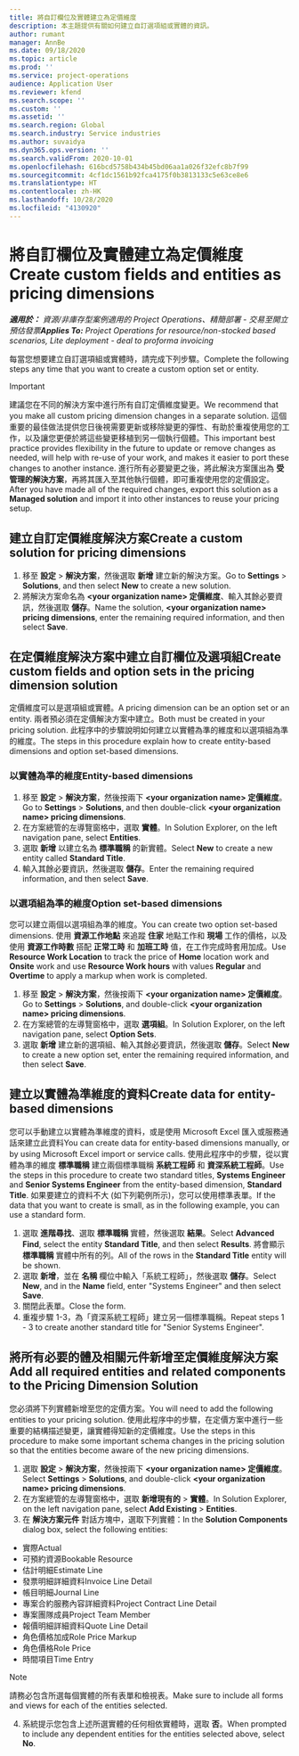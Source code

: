 ```yaml
---
title: 將自訂欄位及實體建立為定價維度
description: 本主題提供有關如何建立自訂選項組或實體的資訊。
author: rumant
manager: AnnBe
ms.date: 09/18/2020
ms.topic: article
ms.prod: ''
ms.service: project-operations
audience: Application User
ms.reviewer: kfend
ms.search.scope: ''
ms.custom: ''
ms.assetid: ''
ms.search.region: Global
ms.search.industry: Service industries
ms.author: suvaidya
ms.dyn365.ops.version: ''
ms.search.validFrom: 2020-10-01
ms.openlocfilehash: 616bcd5758b434b45bd06aa1a026f32efc8b7f99
ms.sourcegitcommit: 4cf1dc1561b92fca4175f0b3813133c5e63ce8e6
ms.translationtype: HT
ms.contentlocale: zh-HK
ms.lasthandoff: 10/28/2020
ms.locfileid: "4130920"
---
```

# <a name="create-custom-fields-and-entities-as-pricing-dimensions"></a><span data-ttu-id="e7ce6-103">將自訂欄位及實體建立為定價維度</span><span class="sxs-lookup"><span data-stu-id="e7ce6-103">Create custom fields and entities as pricing dimensions</span></span>

<span data-ttu-id="e7ce6-104">_**適用於：** 資源/非庫存型案例適用的 Project Operations、精簡部署 - 交易至開立預估發票_</span><span class="sxs-lookup"><span data-stu-id="e7ce6-104">_**Applies To:** Project Operations for resource/non-stocked based scenarios, Lite deployment - deal to proforma invoicing_</span></span>

<span data-ttu-id="e7ce6-105">每當您想要建立自訂選項組或實體時，請完成下列步驟。</span><span class="sxs-lookup"><span data-stu-id="e7ce6-105">Complete the following steps any time that you want to create a custom option set or entity.</span></span>

> [!IMPORTANT]
> <span data-ttu-id="e7ce6-106">建議您在不同的解決方案中進行所有自訂定價維度變更。</span><span class="sxs-lookup"><span data-stu-id="e7ce6-106">We recommend that you make all custom pricing dimension changes in a separate solution.</span></span> <span data-ttu-id="e7ce6-107">這個重要的最佳做法提供您日後視需要更新或移除變更的彈性、有助於重複使用您的工作，以及讓您更便於將這些變更移植到另一個執行個體。</span><span class="sxs-lookup"><span data-stu-id="e7ce6-107">This important best practice provides flexibility in the future to update or remove changes as needed, will help with re-use of your work, and makes it easier to port these changes to another instance.</span></span> <span data-ttu-id="e7ce6-108">進行所有必要變更之後，將此解決方案匯出為 **受管理的解決方案**，再將其匯入至其他執行個體，即可重複使用您的定價設定。</span><span class="sxs-lookup"><span data-stu-id="e7ce6-108">After you have made all of the required changes, export this solution as a **Managed solution** and import it into other instances to reuse your pricing setup.</span></span>


## <a name="create-a-custom-solution-for-pricing-dimensions"></a><span data-ttu-id="e7ce6-109">建立自訂定價維度解決方案</span><span class="sxs-lookup"><span data-stu-id="e7ce6-109">Create a custom solution for pricing dimensions</span></span>
1. <span data-ttu-id="e7ce6-110">移至 **設定** > **解決方案**，然後選取 **新增** 建立新的解決方案。</span><span class="sxs-lookup"><span data-stu-id="e7ce6-110">Go to **Settings** > **Solutions**, and then select **New** to create a new solution.</span></span> 
2. <span data-ttu-id="e7ce6-111">將解決方案命名為 **\<your organization name> 定價維度**、輸入其餘必要資訊，然後選取 **儲存**。</span><span class="sxs-lookup"><span data-stu-id="e7ce6-111">Name the solution, **\<your organization name> pricing dimensions**, enter the remaining required information, and then select **Save**.</span></span>
  
## <a name="create-custom-fields-and-option-sets-in-the-pricing-dimension-solution"></a><span data-ttu-id="e7ce6-112">在定價維度解決方案中建立自訂欄位及選項組</span><span class="sxs-lookup"><span data-stu-id="e7ce6-112">Create custom fields and option sets in the pricing dimension solution</span></span>

<span data-ttu-id="e7ce6-113">定價維度可以是選項組或實體。</span><span class="sxs-lookup"><span data-stu-id="e7ce6-113">A pricing dimension can be an option set or an entity.</span></span> <span data-ttu-id="e7ce6-114">兩者預必須在定價解決方案中建立。</span><span class="sxs-lookup"><span data-stu-id="e7ce6-114">Both must be created in your pricing solution.</span></span> <span data-ttu-id="e7ce6-115">此程序中的步驟說明如何建立以實體為準的維度和以選項組為準的維度。</span><span class="sxs-lookup"><span data-stu-id="e7ce6-115">The steps in this procedure explain how to create entity-based dimensions and option set-based dimensions.</span></span>

### <a name="entity-based-dimensions"></a><span data-ttu-id="e7ce6-116">以實體為準的維度</span><span class="sxs-lookup"><span data-stu-id="e7ce6-116">Entity-based dimensions</span></span>

1. <span data-ttu-id="e7ce6-117">移至 **設定** > **解決方案**，然後按兩下 **\<your organization name> 定價維度**。</span><span class="sxs-lookup"><span data-stu-id="e7ce6-117">Go to **Settings** > **Solutions**, and then double-click **\<your organization name> pricing dimensions**.</span></span>
2. <span data-ttu-id="e7ce6-118">在方案總管的左導覽窗格中，選取 **實體**。</span><span class="sxs-lookup"><span data-stu-id="e7ce6-118">In Solution Explorer, on the left navigation pane, select **Entities**.</span></span>
3. <span data-ttu-id="e7ce6-119">選取 **新增** 以建立名為 **標準職稱** 的新實體。</span><span class="sxs-lookup"><span data-stu-id="e7ce6-119">Select **New** to create a new entity called **Standard Title**.</span></span> 
4. <span data-ttu-id="e7ce6-120">輸入其餘必要資訊，然後選取 **儲存**。</span><span class="sxs-lookup"><span data-stu-id="e7ce6-120">Enter the remaining required information, and then select **Save**.</span></span>


### <a name="option-set-based-dimensions"></a><span data-ttu-id="e7ce6-121">以選項組為準的維度</span><span class="sxs-lookup"><span data-stu-id="e7ce6-121">Option set-based dimensions</span></span> 
<span data-ttu-id="e7ce6-122">您可以建立兩個以選項組為準的維度。</span><span class="sxs-lookup"><span data-stu-id="e7ce6-122">You can create two option set-based dimensions.</span></span> <span data-ttu-id="e7ce6-123">使用 **資源工作地點** 來追蹤 **住家** 地點工作和 **現場** 工作的價格，以及使用 **資源工作時數** 搭配 **正常工時** 和 **加班工時** 值，在工作完成時套用加成。</span><span class="sxs-lookup"><span data-stu-id="e7ce6-123">Use **Resource Work Location** to track the price of **Home** location work and **Onsite** work and use **Resource Work hours** with values **Regular** and **Overtime** to apply a markup when work is completed.</span></span>


1. <span data-ttu-id="e7ce6-124">移至 **設定** > **解決方案**，然後按兩下 **\<your organization name> 定價維度**。</span><span class="sxs-lookup"><span data-stu-id="e7ce6-124">Go to **Settings** > **Solutions**, and double-click  **\<your organization name> pricing dimensions**.</span></span> 
2. <span data-ttu-id="e7ce6-125">在方案總管的左導覽窗格中，選取 **選項組**。</span><span class="sxs-lookup"><span data-stu-id="e7ce6-125">In Solution Explorer, on the left navigation pane, select  **Option Sets**.</span></span> 
3. <span data-ttu-id="e7ce6-126">選取 **新增** 建立新的選項組、輸入其餘必要資訊，然後選取 **儲存**。</span><span class="sxs-lookup"><span data-stu-id="e7ce6-126">Select **New** to create a new option set, enter the remaining required information, and then select **Save**.</span></span>

## <a name="create-data-for-entity-based-dimensions"></a><span data-ttu-id="e7ce6-127">建立以實體為準維度的資料</span><span class="sxs-lookup"><span data-stu-id="e7ce6-127">Create data for entity-based dimensions</span></span>

<span data-ttu-id="e7ce6-128">您可以手動建立以實體為準維度的資料，或是使用 Microsoft Excel 匯入或服務通話來建立此資料</span><span class="sxs-lookup"><span data-stu-id="e7ce6-128">You can create data for entity-based dimensions manually, or by using Microsoft Excel import or service calls.</span></span> <span data-ttu-id="e7ce6-129">使用此程序中的步驟，從以實體為準的維度 **標準職稱** 建立兩個標準職稱 **系統工程師** 和 **資深系統工程師**。</span><span class="sxs-lookup"><span data-stu-id="e7ce6-129">Use the steps in this procedure to create two standard titles, **Systems Engineer** and **Senior Systems Engineer** from the entity-based dimension, **Standard Title**.</span></span> <span data-ttu-id="e7ce6-130">如果要建立的資料不大 (如下列範例所示)，您可以使用標準表單。</span><span class="sxs-lookup"><span data-stu-id="e7ce6-130">If the data that you want to create is small, as in the following example, you can use a standard form.</span></span>

1. <span data-ttu-id="e7ce6-131">選取 **進階尋找**、選取 **標準職稱** 實體，然後選取 **結果**。</span><span class="sxs-lookup"><span data-stu-id="e7ce6-131">Select **Advanced Find**, select the entity **Standard Title**, and then select **Results**.</span></span> <span data-ttu-id="e7ce6-132">將會顯示 **標準職稱** 實體中所有的列。</span><span class="sxs-lookup"><span data-stu-id="e7ce6-132">All of the rows in the **Standard Title** entity will be shown.</span></span>
2. <span data-ttu-id="e7ce6-133">選取 **新增**，並在 **名稱** 欄位中輸入「系統工程師」，然後選取 **儲存**。</span><span class="sxs-lookup"><span data-stu-id="e7ce6-133">Select **New**, and in the **Name** field, enter "Systems Engineer" and then select **Save**.</span></span>
3. <span data-ttu-id="e7ce6-134">關閉此表單。</span><span class="sxs-lookup"><span data-stu-id="e7ce6-134">Close the form.</span></span> 
4. <span data-ttu-id="e7ce6-135">重複步驟 1-3，為「資深系統工程師」建立另一個標準職稱。</span><span class="sxs-lookup"><span data-stu-id="e7ce6-135">Repeat steps 1 - 3 to create another standard title for "Senior Systems Engineer".</span></span>

## <a name="add-all-required-entities-and-related-components-to-the-pricing-dimension-solution"></a><span data-ttu-id="e7ce6-136">將所有必要的體及相關元件新增至定價維度解決方案</span><span class="sxs-lookup"><span data-stu-id="e7ce6-136">Add all required entities and related components to the Pricing Dimension Solution</span></span>
<span data-ttu-id="e7ce6-137">您必須將下列實體新增至您的定價方案。</span><span class="sxs-lookup"><span data-stu-id="e7ce6-137">You will need to add the following entities to your pricing solution.</span></span> <span data-ttu-id="e7ce6-138">使用此程序中的步驟，在定價方案中進行一些重要的結構描述變更，讓實體得知新的定價維度。</span><span class="sxs-lookup"><span data-stu-id="e7ce6-138">Use the steps in this procedure to make some important schema changes in the pricing solution so that the entities become aware of the new pricing dimensions.</span></span>

1. <span data-ttu-id="e7ce6-139">選取 **設定** > **解決方案**，然後按兩下 **\<your organization name> 定價維度**。</span><span class="sxs-lookup"><span data-stu-id="e7ce6-139">Select **Settings** > **Solutions**, and double-click **\<your organization name> pricing dimensions**.</span></span> 
2. <span data-ttu-id="e7ce6-140">在方案總管的左導覽窗格中，選取 **新增現有的** >  **實體**。</span><span class="sxs-lookup"><span data-stu-id="e7ce6-140">In Solution Explorer, on the left navigation pane, select **Add Existing** > **Entities**.</span></span>
3. <span data-ttu-id="e7ce6-141">在 **解決方案元件** 對話方塊中，選取下列實體：</span><span class="sxs-lookup"><span data-stu-id="e7ce6-141">In the **Solution Components** dialog box, select the following entities:</span></span>

  - <span data-ttu-id="e7ce6-142">實際</span><span class="sxs-lookup"><span data-stu-id="e7ce6-142">Actual</span></span>
  - <span data-ttu-id="e7ce6-143">可預約資源</span><span class="sxs-lookup"><span data-stu-id="e7ce6-143">Bookable Resource</span></span>
  - <span data-ttu-id="e7ce6-144">估計明細</span><span class="sxs-lookup"><span data-stu-id="e7ce6-144">Estimate Line</span></span>
  - <span data-ttu-id="e7ce6-145">發票明細詳細資料</span><span class="sxs-lookup"><span data-stu-id="e7ce6-145">Invoice Line Detail</span></span>
  - <span data-ttu-id="e7ce6-146">帳目明細</span><span class="sxs-lookup"><span data-stu-id="e7ce6-146">Journal Line</span></span>
  - <span data-ttu-id="e7ce6-147">專案合約服務內容詳細資料</span><span class="sxs-lookup"><span data-stu-id="e7ce6-147">Project Contract Line Detail</span></span>
  - <span data-ttu-id="e7ce6-148">專案團隊成員</span><span class="sxs-lookup"><span data-stu-id="e7ce6-148">Project Team Member</span></span>
  - <span data-ttu-id="e7ce6-149">報價明細詳細資料</span><span class="sxs-lookup"><span data-stu-id="e7ce6-149">Quote Line Detail</span></span>
  - <span data-ttu-id="e7ce6-150">角色價格加成</span><span class="sxs-lookup"><span data-stu-id="e7ce6-150">Role Price Markup</span></span>
  - <span data-ttu-id="e7ce6-151">角色價格</span><span class="sxs-lookup"><span data-stu-id="e7ce6-151">Role Price</span></span> 
  - <span data-ttu-id="e7ce6-152">時間項目</span><span class="sxs-lookup"><span data-stu-id="e7ce6-152">Time Entry</span></span> 


> [!NOTE]
> <span data-ttu-id="e7ce6-153">請務必包含所選每個實體的所有表單和檢視表。</span><span class="sxs-lookup"><span data-stu-id="e7ce6-153">Make sure to include all forms and views for each of the entities selected.</span></span>

4. <span data-ttu-id="e7ce6-154">系統提示您包含上述所選實體的任何相依實體時，選取 **否**。</span><span class="sxs-lookup"><span data-stu-id="e7ce6-154">When prompted to include any dependent entities for the entities selected above, select **No**.</span></span>

